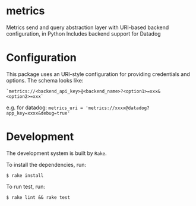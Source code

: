 # metrics

Metrics send and query abstraction layer with URI-based backend configuration, in Python
Includes backend support for Datadog

# Configuration

This package uses an URI-style configuration for providing credentials and
options. The schema looks like:

    `metrics://<backend_api_key>@<backend_name>?<option1>=xxx&<option2>=xxx`

e.g. for datadog:
    `metrics_uri = 'metrics://xxxx@datadog?app_key=xxxx&debug=true'`

# Development

The development system is built by `Rake`.

To install the dependencies, run:

    $ rake install

To run test, run:

    $ rake lint && rake test